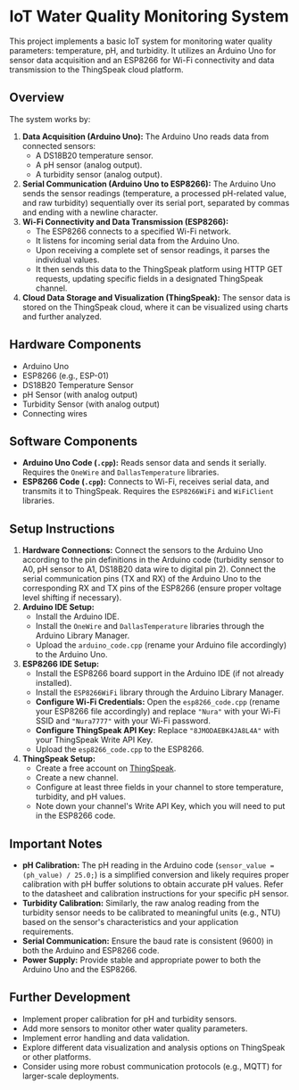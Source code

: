 # IoT Water Quality Monitoring System

This project implements a basic IoT system for monitoring water quality parameters: temperature, pH, and turbidity. It utilizes an Arduino Uno for sensor data acquisition and an ESP8266 for Wi-Fi connectivity and data transmission to the ThingSpeak cloud platform.

## Overview

The system works by:

1.  **Data Acquisition (Arduino Uno):** The Arduino Uno reads data from connected sensors:
    * A DS18B20 temperature sensor.
    * A pH sensor (analog output).
    * A turbidity sensor (analog output).
2.  **Serial Communication (Arduino Uno to ESP8266):** The Arduino Uno sends the sensor readings (temperature, a processed pH-related value, and raw turbidity) sequentially over its serial port, separated by commas and ending with a newline character.
3.  **Wi-Fi Connectivity and Data Transmission (ESP8266):**
    * The ESP8266 connects to a specified Wi-Fi network.
    * It listens for incoming serial data from the Arduino Uno.
    * Upon receiving a complete set of sensor readings, it parses the individual values.
    * It then sends this data to the ThingSpeak platform using HTTP GET requests, updating specific fields in a designated ThingSpeak channel.
4.  **Cloud Data Storage and Visualization (ThingSpeak):** The sensor data is stored on the ThingSpeak cloud, where it can be visualized using charts and further analyzed.

## Hardware Components

* Arduino Uno
* ESP8266 (e.g., ESP-01)
* DS18B20 Temperature Sensor
* pH Sensor (with analog output)
* Turbidity Sensor (with analog output)
* Connecting wires

## Software Components

* **Arduino Uno Code (`.cpp`):** Reads sensor data and sends it serially. Requires the `OneWire` and `DallasTemperature` libraries.
* **ESP8266 Code (`.cpp`):** Connects to Wi-Fi, receives serial data, and transmits it to ThingSpeak. Requires the `ESP8266WiFi` and `WiFiClient` libraries.

## Setup Instructions

1.  **Hardware Connections:** Connect the sensors to the Arduino Uno according to the pin definitions in the Arduino code (turbidity sensor to A0, pH sensor to A1, DS18B20 data wire to digital pin 2). Connect the serial communication pins (TX and RX) of the Arduino Uno to the corresponding RX and TX pins of the ESP8266 (ensure proper voltage level shifting if necessary).
2.  **Arduino IDE Setup:**
    * Install the Arduino IDE.
    * Install the `OneWire` and `DallasTemperature` libraries through the Arduino Library Manager.
    * Upload the `arduino_code.cpp` (rename your Arduino file accordingly) to the Arduino Uno.
3.  **ESP8266 IDE Setup:**
    * Install the ESP8266 board support in the Arduino IDE (if not already installed).
    * Install the `ESP8266WiFi` library through the Arduino Library Manager.
    * **Configure Wi-Fi Credentials:** Open the `esp8266_code.cpp` (rename your ESP8266 file accordingly) and replace `"Nura"` with your Wi-Fi SSID and `"Nura7777"` with your Wi-Fi password.
    * **Configure ThingSpeak API Key:** Replace `"8JMODAEBK4JA8L4A"` with your ThingSpeak Write API Key.
    * Upload the `esp8266_code.cpp` to the ESP8266.
4.  **ThingSpeak Setup:**
    * Create a free account on [ThingSpeak](https://thingspeak.com/).
    * Create a new channel.
    * Configure at least three fields in your channel to store temperature, turbidity, and pH values.
    * Note down your channel's Write API Key, which you will need to put in the ESP8266 code.

## Important Notes

* **pH Calibration:** The pH reading in the Arduino code (`sensor_value = (ph_value) / 25.0;`) is a simplified conversion and likely requires proper calibration with pH buffer solutions to obtain accurate pH values. Refer to the datasheet and calibration instructions for your specific pH sensor.
* **Turbidity Calibration:** Similarly, the raw analog reading from the turbidity sensor needs to be calibrated to meaningful units (e.g., NTU) based on the sensor's characteristics and your application requirements.
* **Serial Communication:** Ensure the baud rate is consistent (9600) in both the Arduino and ESP8266 code.
* **Power Supply:** Provide stable and appropriate power to both the Arduino Uno and the ESP8266.

## Further Development

* Implement proper calibration for pH and turbidity sensors.
* Add more sensors to monitor other water quality parameters.
* Implement error handling and data validation.
* Explore different data visualization and analysis options on ThingSpeak or other platforms.
* Consider using more robust communication protocols (e.g., MQTT) for larger-scale deployments.
